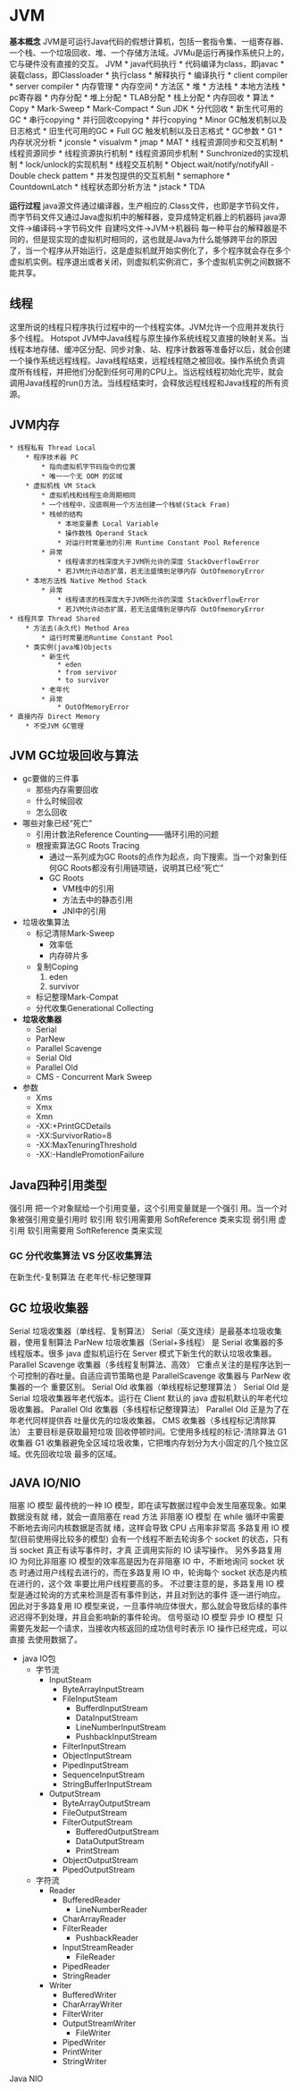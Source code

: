# JVM
**基本概念**
JVM是可运行Java代码的假想计算机，包括一套指令集、一组寄存器、一个栈、一个垃圾回收、堆、一个存储方法域。JVMu是运行再操作系统只上的，它与硬件没有直接的交互。
JVM
    * java代码执行
        * 代码编译为class，即javac
        * 装载class，即Classloader
        * 执行class
            * 解释执行
            * 编译执行
                * client compiler
                * server compiler
    * 内存管理
        * 内存空间
            * 方法区
            * 堆
            * 方法栈
            * 本地方法栈
            * pc寄存器
        * 内存分配
            * 堆上分配
            * TLAB分配
            * 栈上分配
        * 内存回收
            * 算法
                * Copy
                * Mark-Sweep
                * Mark-Compact
            * Sun JDK
                * 分代回收
                    * 新生代可用的GC
                        * 串行copying
                        * 并行回收copying
                        * 并行copying
                    * Minor GC触发机制以及日志格式
                    * 旧生代可用的GC
                    * Full GC 触发机制以及日志格式
                * GC参数
                * G1
        * 内存状况分析
            * jconsle
            * visualvm
            * jmap
            * MAT
    * 线程资源同步和交互机制
        * 线程资源同步
            * 线程资源执行机制
            * 线程资源同步机制
                * Sunchronized的实现机制
                * lock/unlock的实现机制
        * 线程交互机制
            * Object.wait/notify/notifyAll - Double check pattem
            * 并发包提供的交互机制
                * semaphore
                * CountdownLatch
        * 线程状态即分析方法
            * jstack
            * TDA

**运行过程**
java源文件通过编译器，生产相应的.Class文件，也即是字节码文件，而字节码文件又通过Java虚拟机中的解释器，变异成特定机器上的机器码
    java源文件->编译码->字节码文件
    自建吗文件->JVM->机器码
每一种平台的解释器是不同的，但是现实现的虚拟机时相同的，这也就是Java为什么能够跨平台的原因了，当一个程序从开始运行，这是虚拟机就开始实例化了，多个程序就会存在多个虚拟机实例。程序退出或者关闭，则虚拟机实例消亡，多个虚拟机实例之间数据不能共享。

## 线程
这里所说的线程只程序执行过程中的一个线程实体。JVM允许一个应用并发执行多个线程。
Hotspot JVM中Java线程与原生操作系统线程又直接的映射关系。当线程本地存储、缓冲区分配、同步对象、站、程序计数器等准备好以后，就会创建一个操作系统远程线程。Java线程结束，远程线程随之被回收。操作系统负责调度所有线程，并把他们分配到任何可用的CPU上。当远程线程初始化完毕，就会调用Java线程的run()方法。当线程结束时，会释放远程线程和Java线程的所有资源。

## JVM内存
    * 线程私有 Thread Local
        * 程序技术器 PC
            * 指向虚拟机字节码指令的位置
            * 唯一一个无 OOM 的区域
        * 虚拟机栈 VM Stack
            * 虚拟机栈和线程生命周期相同
            * 一个线程中，没底啊用一个方法创建一个栈帧(Stack Fram)
            * 栈帧的结构
                * 本地变量表 Local Variable
                * 操作数栈 Operand Stack
                * 对运行时常量池的引用 Runtime Constant Pool Reference
            * 异常
                * 线程请求的栈深度大于JVM所允许的深度 StackOverflowError
                * 若JVM允许动态扩展，若无法盛情到足够内存 OutOfmemoryError
        * 本地方法栈 Native Method Stack
            * 异常
                * 线程请求的栈深度大于JVM所允许的深度 StackOverflowError
                * 若JVM允许动态扩展，若无法盛情到足够内存 OutOfmemoryError
    * 线程共享 Thread Shared
        * 方法去(永久代) Method Area
            * 运行时常量池Runtime Constant Pool
        * 类实例(java堆)Objects
            * 新生代
                * eden
                * from servivor
                * to survivor
            * 老年代
            * 异常
                * OutOfMemoryError
    * 直接内存 Direct Memory
        * 不受JVM GC管理

## JVM GC垃圾回收与算法
* gc要做的三件事
    * 那些内存需要回收
    * 什么时候回收
    * 怎么回收
* 哪些对象已经“死亡”
    * 引用计数法Reference Counting——循环引用的问题
    * 根搜索算法GC Roots Tracing
        * 通过一系列成为GC Roots的点作为起点，向下搜索。当一个对象到任何GC Roots都没有引用链项链，说明其已经“死亡”
        * GC Roots
            * VM栈中的引用
            * 方法去中的静态引用
            * JNI中的引用
* 垃圾收集算法
    * 标记清除Mark-Sweep
        * 效率低
        * 内存碎片多
    * 复制Coping
        1. eden
        2. survivor
    * 标记整理Mark-Compat
    * 分代收集Generational Collecting
* **垃圾收集器**
    * Serial
    * ParNew
    * Parallel Scavenge
    * Serial Old
    * Parallel Old
    * CMS - Concurrent Mark Sweep
* 参数
    * Xms
    * Xmx
    * Xmn
    * -XX:+PrintGCDetails
    * -XX:SurvivorRatio=8
    * -XX:MaxTenuringThreshold
    * -XX:-HandlePromotionFailure

## Java四种引用类型
强引用
    把一个对象赋给一个引用变量，这个引用变量就是一个强引 用。当一个对象被强引用变量引用时
软引用
    软引用需要用 SoftReference 类来实现
弱引用
虚引用
    软引用需要用 SoftReference 类来实现

### GC 分代收集算法 VS 分区收集算法
在新生代-复制算法
在老年代-标记整理算

## GC 垃圾收集器
Serial 垃圾收集器（单线程、复制算法）
    Serial（英文连续）是最基本垃圾收集器，使用复制算法
ParNew 垃圾收集器（Serial+多线程）
    是 Serial 收集器的多线程版本。很多 java 虚拟机运行在 Server 模式下新生代的默认垃圾收集器。
Parallel Scavenge 收集器（多线程复制算法、高效）
    它重点关注的是程序达到一个可控制的吞吐量。自适应调节策略也是 ParallelScavenge 收集器与 ParNew 收集器的一个 重要区别。
Serial Old 收集器（单线程标记整理算法 ）
    Serial Old 是 Serial 垃圾收集器年老代版本。运行在 Client 默认的 java 虚拟机默认的年老代垃圾收集器。
Parallel Old 收集器（多线程标记整理算法）
    Parallel Old 正是为了在年老代同样提供吞 吐量优先的垃圾收集器。
CMS 收集器（多线程标记清除算法）
    主要目标是获取最短垃圾 回收停顿时间。它使用多线程的标记-清除算法
G1 收集器
        G1 收集器避免全区域垃圾收集，它把堆内存划分为大小固定的几个独立区域。优先回收垃圾 最多的区域。

## JAVA IO/NIO
阻塞 IO 模型
    最传统的一种 IO 模型，即在读写数据过程中会发生阻塞现象。如果数据没有就 绪，就会一直阻塞在 read 方法
非阻塞 IO 模型
    在 while 循环中需要不断地去询问内核数据是否就 绪，这样会导致 CPU 占用率非常高
多路复用 IO 模型(目前使用得比较多的模型)
    会有一个线程不断去轮询多个 socket 的状态，只有当 socket 真正有读写事件时，才真 正调用实际的 IO 读写操作。
    另外多路复用 IO 为何比非阻塞 IO 模型的效率高是因为在非阻塞 IO 中，不断地询问 socket 状态 时通过用户线程去进行的，而在多路复用 IO 中，轮询每个 socket 状态是内核在进行的，这个效 率要比用户线程要高的多。
    不过要注意的是，多路复用 IO 模型是通过轮询的方式来检测是否有事件到达，并且对到达的事件 逐一进行响应。因此对于多路复用 IO 模型来说，一旦事件响应体很大，那么就会导致后续的事件 迟迟得不到处理，并且会影响新的事件轮询。
信号驱动 IO 模型
异步 IO 模型
    只需要先发起一个请求，当接收内核返回的成功信号时表示 IO 操作已经完成，可以直接 去使用数据了。

* java IO包
    * 字节流
        * InputSteam
            * ByteArrayInputStream
            * FileInputSteam
                * BufferdInputStream
                * DataInputStream
                * LineNumberInputStream
                * PushbackInputStream
            * FilterInputStream
            * ObjectInputStream
            * PipedInputStream
            * SequenceInputStream
            * StringBufferInputStream
        * OutputStream
            * ByteArrayOutputStream
            * FileOutputStream
            * FilterOutputStream
                * BufferedOutputStream
                * DataOutputStream
                * PrintStream
            * ObjectOutputStream
            * PipedOutputStream
    * 字符流
        * Reader
            * BufferedReader
                * LineNumberReader
            * CharArrayReader
            * FilterReader
                * PushbackReader
            * InputStreamReader
                * FileReader
            * PipedReader
            * StringReader
        * Writer
            * BufferedWriter
            * CharArrayWriter
            * FilterWriter
            * OutputStreamWriter
                * FileWriter
            * PipedWriter
            * PrintWriter
            * StringWriter

Java NIO



